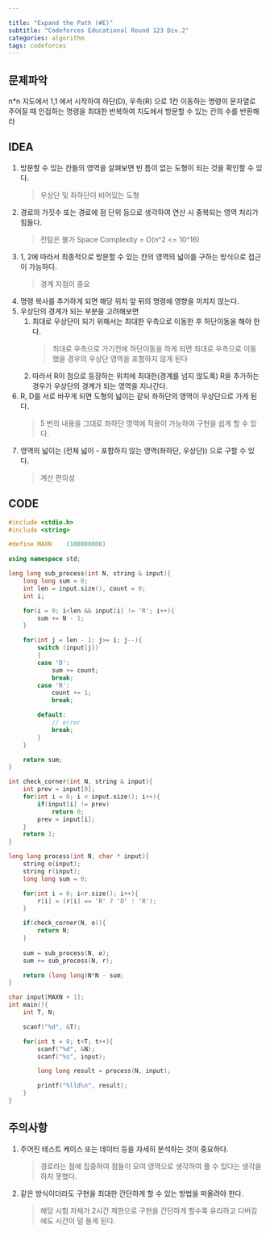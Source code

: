 ```yaml
---

title: "Expand the Path (#E)"
subtitle: "Codeforces Educational Round 123 Div.2"
categories: algorithm
tags: codeforces
---
```


## 문제파악

n*n 지도에서 1,1 에서 시작하여 하단(D), 우측(R) 으로 1칸 이동하는 명령이 문자열로 주어질 때 인접하는 명령을 최대한 반복하여 지도에서 방문할 수 있는 칸의 수를 반환해라 

## IDEA

1. 방문할 수 있는 칸들의 영역을 살펴보면 빈 틈이 없는 도형이 되는 것을 확인할 수 있다.
    > 우상단 및 좌하단이 비어있는 도형
2. 경로의 가짓수 또는 경로에 점 단위 등으로 생각하여 연산 시 중복되는 영역 처리가 힘들다.
    > 전탐은 불가 Space Complexity = O(n^2 <= 10^16)
3. 1, 2에 따라서 최종적으로 방문할 수 있는 칸의 영역의 넓이를 구하는 방식으로 접근이 가능하다.
    > 경계 지점이 중요
4. 명령 복사를 추가하게 되면 해당 위치 앞 뒤의 명령에 영향을 끼치지 않는다.
5. 우상단의 경계가 되는 부분을 고려해보면
    1. 최대로 우상단이 되기 위해서는 최대한 우측으로 이동한 후 하단이동을 해야 한다.
        > 최대로 우측으로 가기전에 하단이동을 하게 되면 최대로 우측으로 이동했을 경우의 우상단 영역을 포함하지 않게 된다
    2. 따라서 R이 첨으로 등장하는 위치에 최대한(경계를 넘지 않도록) R을 추가하는 경우가 우상단의 경계가 되는 영역을 지나간다.
6. R, D를 서로 바꾸게 되면 도형의 넓이는 같되 좌하단의 영역이 우상단으로 가게 된다.
    > 5 번의 내용을 그대로 좌하단 영역에 적용이 가능하여 구현을 쉽게 할 수 있다.
7. 영역의 넓이는 (전체 넓이 - 포함하지 않는 영역(좌하단, 우상단)) 으로 구할 수 있다.
    > 계산 편의성

## CODE

```c++
#include <stdio.h>
#include <string>

#define MAXN    (100000000)

using namespace std;

long long sub_process(int N, string & input){
    long long sum = 0;
    int len = input.size(), count = 0;
    int i;

    for(i = 0; i<len && input[i] != 'R'; i++){
        sum += N - 1;
    }

    for(int j = len - 1; j>= i; j--){
        switch (input[j])
        {
        case 'D':
            sum += count;
            break;
        case 'R':
            count += 1;
            break;

        default:
            // error
            break;
        }
    }

    return sum;
}

int check_corner(int N, string & input){
    int prev = input[0];
    for(int i = 0; i < input.size(); i++){
        if(input[i] != prev)
            return 0;
        prev = input[i];
    }
    return 1;
}

long long process(int N, char * input){
    string o(input);
    string r(input);
    long long sum = 0;

    for(int i = 0; i<r.size(); i++){
        r[i] = (r[i] == 'R' ? 'D' : 'R');
    }

    if(check_corner(N, o)){
        return N;
    }
    
    sum = sub_process(N, o);
    sum += sub_process(N, r);

    return (long long)N*N - sum;
}

char input[MAXN + 1];
int main(){
    int T, N;

    scanf("%d", &T);

    for(int t = 0; t<T; t++){
        scanf("%d", &N);
        scanf("%s", input);

        long long result = process(N, input);

        printf("%lld\n", result);
    }
}
```

## 주의사항

1. 주어진 테스트 케이스 또는 데이터 등을 자세히 분석하는 것이 중요하다.
    > 경로라는 점에 집중하여 점들이 모여 영역으로 생각하여 풀 수 있다는 생각을 하지 못했다.
2. 같은 방식이더라도 구현을 최대한 간단하게 할 수 있는 방법을 떠올려야 한다.
    > 해당 시험 자체가 2시간 제한으로 구현을 간단하게 할수록 유리하고 디버깅에도 시간이 덜 들게 된다.
